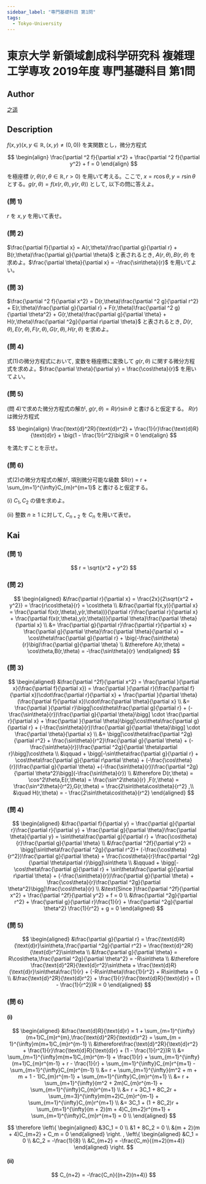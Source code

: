 ```yaml
---
sidebar_label: "専門基礎科目 第1問"
tags:
  - Tokyo-University
---
```

# 東京大学 新領域創成科学研究科 複雑理工学専攻 2019年度 専門基礎科目 第1問


## **Author**
[之遥](https://www.zhihu.com/people/zhao-yue-70-84)

## **Description**
$f(x,y)(x,y \in \mathbb{R},(x,y) \neq (0,0))$ を実関数とし，微分方程式

$$
\begin{align}
\frac{\partial ^2 f}{\partial x^2} + \frac{\partial ^2 f}{\partial y^2} + f = 0
\end{align}
$$

を極座標 $(r,\theta)(r,\theta \in \mathbb{R},r > 0)$ を用いて考える。ここで, $x = r\cos\theta,y = r\sin\theta$ とする。$g(r,\theta) = f(x(r,\theta),y(r,\theta))$ として, 以下の問に答えよ。

### (問 1)
$r$ を $x,y$ を用いて表せ。

### (問 2)
$\frac{\partial f}{\partial x} = A(r,\theta)\frac{\partial g}{\partial r} + B(r,\theta)\frac{\partial g}{\partial \theta}$ と表されるとき, $A(r,\theta),B(r,\theta)$ を求めよ。$\frac{\partial \theta}{\partial x} = -\frac{\sin\theta}{r}$ を用いてよい。

### (問 3)
$\frac{\partial ^2 f}{\partial x^2} = D(r,\theta)\frac{\partial ^2 g}{\partial r^2} + E(r,\theta)\frac{\partial g}{\partial r} + F(r,\theta)\frac{\partial ^2 g}{\partial \theta^2} + G(r,\theta)\frac{\partial g}{\partial \theta} + H(r,\theta)\frac{\partial ^2g}{\partial r\partial \theta}$ と表されるとき, $D(r,\theta),E(r,\theta),F(r,\theta),G(r,\theta),H(r,\theta)$ を求めよ。

### (問 4)
式(1)の微分方程式において, 変数を極座標に変換して $g(r,\theta)$ に関する微分方程式を求めよ。$\frac{\partial \theta}{\partial y} = \frac{\cos\theta}{r}$ を用いてよい。

### (問 5)
(問 4)で求めた微分方程式の解が, $g(r,\theta) = R(r)\sin\theta$ と書けると仮定する。 $R(r)$ は微分方程式

$$
\begin{align}
\frac{\text{d}^2R}{\text{d}r^2} + \frac{1}{r}\frac{\text{d}R}{\text{d}r} + \big(1 - \frac{1}{r^2}\big)R = 0
\end{align}
$$

を満たすことを示せ。

### (問 6)
式(2)の微分方程式の解が, 項別微分可能な級数 $R(r) = r + \sum_{m=1}^{\infty}C_{m}r^{m+1}$ と書けると仮定する。

(i) $C_1,C_2$ の値を求めよ。

(ii) 整数 $n \ge 1$ に対して, $C_{n+2}$ を $C_n$ を用いて表せ。

## **Kai**
### (問 1)

$$
r = \sqrt{x^2 + y^2}
$$

### (問 2)

$$
\begin{aligned}
&\frac{\partial r}{\partial x} = \frac{2x}{2\sqrt{x^2 + y^2}} = \frac{r\cos\theta}{r} = \cos\theta \\
&\frac{\partial f(x,y)}{\partial x} = \frac{\partial f(x(r,\theta),y(r,\theta))}{\partial r}\frac{\partial r}{\partial x} + \frac{\partial f(x(r,\theta),y(r,\theta))}{\partial \theta}\frac{\partial \theta}{\partial x} \\
&= \frac{\partial g}{\partial r}\frac{\partial r}{\partial x} + \frac{\partial g}{\partial \theta}\frac{\partial \theta}{\partial x} = \cos\theta\frac{\partial g}{\partial r} + \big(-\frac{\sin\theta}{r}\big)\frac{\partial g}{\partial \theta} \\
&\therefore A(r,\theta) = \cos\theta,B(r,\theta) = -\frac{\sin\theta}{r}
\end{aligned}
$$

### (問 3)

$$
\begin{aligned}
&\frac{\partial ^2f}{\partial x^2} = \frac{\partial }{\partial x}(\frac{\partial f}{\partial x}) = \frac{\partial }{\partial r}(\frac{\partial f}{\partial x})\cdot\frac{\partial r}{\partial x} + \frac{\partial }{\partial \theta}(\frac{\partial f}{\partial x})\cdot\frac{\partial \theta}{\partial x} \\
&= \frac{\partial }{\partial r}\bigg[\cos\theta\frac{\partial g}{\partial r} + (-\frac{\sin\theta}{r})\frac{\partial g}{\partial \theta}\bigg] \cdot \frac{\partial r}{\partial x} + \frac{\partial }{\partial \theta}\bigg[\cos\theta\frac{\partial g}{\partial r} + (-\frac{\sin\theta}{r})\frac{\partial g}{\partial \theta}\bigg] \cdot \frac{\partial \theta}{\partial x} \\
&= \bigg[\cos\theta\frac{\partial ^2g}{\partial r^2} + \frac{\sin\theta}{r^2}\frac{\partial g}{\partial \theta} + (-\frac{\sin\theta}{r})\frac{\partial ^2g}{\partial \theta\partial r}\bigg]\cos\theta \\
&\qquad + \bigg[-\sin\theta\frac{\partial g}{\partial r} + \cos\theta\frac{\partial g}{\partial r\partial \theta} + (-\frac{\cos\theta}{r})\frac{\partial g}{\partial \theta} +(-\frac{\sin\theta}{r})\frac{\partial ^2g}{\partial \theta^2}\bigg](-\frac{\sin\theta}{r}) \\
&\therefore D(r,\theta) = \cos^2\theta,E(r,\theta) = \frac{\sin^2\theta}{r} ,F(r,\theta) = \frac{\sin^2\theta}{r^2},G(r,\theta) = \frac{2\sin\theta\cos\theta}{r^2} ,\\
&\quad H(r,\theta) = - \frac{2\sin\theta\cos\theta}{r^2}
\end{aligned}
$$

### (問 4)

$$
\begin{aligned}
&\frac{\partial f}{\partial y} = \frac{\partial g}{\partial r}\frac{\partial r}{\partial y} + \frac{\partial g}{\partial \theta}\frac{\partial \theta}{\partial y} = \sin\theta\frac{\partial g}{\partial r} + \frac{\cos\theta}{r}\frac{\partial g}{\partial \theta} \\
&\frac{\partial ^2f}{\partial y^2} = \bigg[\sin\theta\frac{\partial ^2g}{\partial r^2}+ (-\frac{\cos\theta}{r^2})\frac{\partial g}{\partial \theta} + \frac{\cos\theta}{r}\frac{\partial ^2g}{\partial \theta\partial r}\bigg]\sin\theta \\
&\qquad + \bigg[-\cos\theta\frac{\partial g}{\partial r} + \sin\theta\frac{\partial g}{\partial r\partial \theta} + (-\frac{\sin\theta}{r})\frac{\partial g}{\partial \theta} + \frac{\cos\theta}{r}\frac{\partial ^2g}{\partial \theta^2}\bigg]\frac{\cos\theta}{r} \\
&\text{Since }\frac{\partial ^2f}{\partial x^2} + \frac{\partial ^2f}{\partial y^2} + f = 0 \\
&\frac{\partial ^2g}{\partial r^2} + \frac{\partial g}{\partial r}\frac{1}{r} + \frac{\partial ^2g}{\partial \theta^2} \frac{1}{r^2} + g = 0
\end{aligned}
$$

### (問 5)

$$
\begin{aligned}
&\frac{\partial g}{\partial r} = \frac{\text{d}R}{\text{d}r}\sin\theta,\frac{\partial ^2g}{\partial r^2} = \frac{\text{d}^2R}{\text{d}r^2}\sin\theta \\
&\frac{\partial g}{\partial \theta} = R\cos\theta,\frac{\partial ^2g}{\partial \theta^2} = -R\sin\theta \\
&\therefore \frac{\text{d}^2R}{\text{d}r^2}\sin\theta + \frac{\text{d}R}{\text{d}r}\sin\theta\frac{1}{r} + (-R\sin\theta)\frac{1}{r^2} + R\sin\theta = 0 \\
&\frac{\text{d}^2R}{\text{d}r^2} + \frac{1}{r}\frac{\text{d}R}{\text{d}r} + (1 - \frac{1}{r^2})R = 0
\end{aligned}
$$

### (問 6)
#### (i)

$$
\begin{aligned}
&\frac{\text{d}R}{\text{d}r} = 1 + \sum_{m=1}^{\infty}(m+1)C_{m}r^{m},\frac{\text{d}^2R}{\text{d}r^2} = \sum_{m = 1}^{\infty}m(m+1)C_{m}r^{m-1} \\
&\therefore\frac{\text{d}^2R}{\text{d}r^2} + \frac{1}{r}\frac{\text{d}R}{\text{d}r} + (1 - \frac{1}{r^2})R \\
&= \sum_{m=1}^{\infty}m(m+1)C_{m}r^{m-1} + \frac{1}{r} + \sum_{m=1}^{\infty}(m+1)C_{m}r^{m-1} + r - \frac{1}{r} + \sum_{m=1}^{\infty}C_{m}r^{m+1} - \sum_{m=1}^{\infty}C_{m}r^{m-1} \\
&= r + \sum_{m=1}^{\infty}(m^2 + m + m + 1 - 1)C_{m}r^{m-1} + \sum_{m=1}^{\infty}C_{m}r^{m+1} \\
&= r + \sum_{m+1}^{\infty}(m^2 + 2m)C_{m}r^{m-1} + \sum_{m=1}^{\infty}C_{m}r^{m+1} \\
&= r + 3C_1 + 8C_2r + \sum_{m=3}^{\infty}m(m+2)C_{m}r^{m-1} + \sum_{m=1}^{\infty}C_{m}r^{m+1} \\
&= 3C_1 + (1 + 8C_2)r + \sum_{m=1}^{\infty}(m + 2)(m + 4)C_{m+2}r^{m+1} + \sum_{m=1}^{\infty}C_{m}r^{m+1} = 0 \\
\end{aligned}
$$

$$
\therefore
\left\{
\begin{aligned}
&3C_1 = 0 \\
&1 + 8C_2 = 0 \\
&(m + 2)(m + 4)C_{m+2} + C_m = 0
\end{aligned}
\right. ,
\left\{
\begin{aligned}
&C_1 = 0 \\
&C_2 = -\frac{1}{8} \\
&C_{m+2} = -\frac{C_m}{(m+2)(m+4)}
\end{aligned}
\right. 
$$

#### (ii)

$$
C_{n+2} = -\frac{C_n}{(n+2)(n+4)}
$$